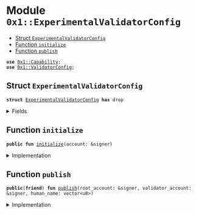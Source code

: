 
<a name="0x1_ExperimentalValidatorConfig"></a>

# Module `0x1::ExperimentalValidatorConfig`



-  [Struct `ExperimentalValidatorConfig`](#0x1_ExperimentalValidatorConfig_ExperimentalValidatorConfig)
-  [Function `initialize`](#0x1_ExperimentalValidatorConfig_initialize)
-  [Function `publish`](#0x1_ExperimentalValidatorConfig_publish)


<pre><code><b>use</b> <a href="../../../../../../../experimental/releases/artifacts/current/build/MoveStdlib/docs/Capability.md#0x1_Capability">0x1::Capability</a>;
<b>use</b> <a href="ValidatorConfig.md#0x1_ValidatorConfig">0x1::ValidatorConfig</a>;
</code></pre>



<a name="0x1_ExperimentalValidatorConfig_ExperimentalValidatorConfig"></a>

## Struct `ExperimentalValidatorConfig`



<pre><code><b>struct</b> <a href="ExperimentalValidatorConfig.md#0x1_ExperimentalValidatorConfig">ExperimentalValidatorConfig</a> <b>has</b> drop
</code></pre>



<details>
<summary>Fields</summary>


<dl>
<dt>
<code>dummy_field: bool</code>
</dt>
<dd>

</dd>
</dl>


</details>

<a name="0x1_ExperimentalValidatorConfig_initialize"></a>

## Function `initialize`



<pre><code><b>public</b> <b>fun</b> <a href="ExperimentalValidatorConfig.md#0x1_ExperimentalValidatorConfig_initialize">initialize</a>(account: &signer)
</code></pre>



<details>
<summary>Implementation</summary>


<pre><code><b>public</b> <b>fun</b> <a href="ExperimentalValidatorConfig.md#0x1_ExperimentalValidatorConfig_initialize">initialize</a>(account: &signer) {
    <a href="ValidatorConfig.md#0x1_ValidatorConfig_initialize">ValidatorConfig::initialize</a>&lt;<a href="ExperimentalValidatorConfig.md#0x1_ExperimentalValidatorConfig">ExperimentalValidatorConfig</a>&gt;(account);
    <a href="../../../../../../../experimental/releases/artifacts/current/build/MoveStdlib/docs/Capability.md#0x1_Capability_create">Capability::create</a>(account, &<a href="ExperimentalValidatorConfig.md#0x1_ExperimentalValidatorConfig">ExperimentalValidatorConfig</a>{});
}
</code></pre>



</details>

<a name="0x1_ExperimentalValidatorConfig_publish"></a>

## Function `publish`



<pre><code><b>public</b>(<b>friend</b>) <b>fun</b> <a href="ExperimentalValidatorConfig.md#0x1_ExperimentalValidatorConfig_publish">publish</a>(root_account: &signer, validator_account: &signer, human_name: vector&lt;u8&gt;)
</code></pre>



<details>
<summary>Implementation</summary>


<pre><code><b>public</b>(<b>friend</b>) <b>fun</b> <a href="ExperimentalValidatorConfig.md#0x1_ExperimentalValidatorConfig_publish">publish</a>(
    root_account: &signer,
    validator_account: &signer,
    human_name: vector&lt;u8&gt;,
) {
    <a href="ValidatorConfig.md#0x1_ValidatorConfig_publish">ValidatorConfig::publish</a>(
        validator_account,
        human_name,
        <a href="../../../../../../../experimental/releases/artifacts/current/build/MoveStdlib/docs/Capability.md#0x1_Capability_acquire">Capability::acquire</a>(root_account, &<a href="ExperimentalValidatorConfig.md#0x1_ExperimentalValidatorConfig">ExperimentalValidatorConfig</a>{})
    );
}
</code></pre>



</details>
